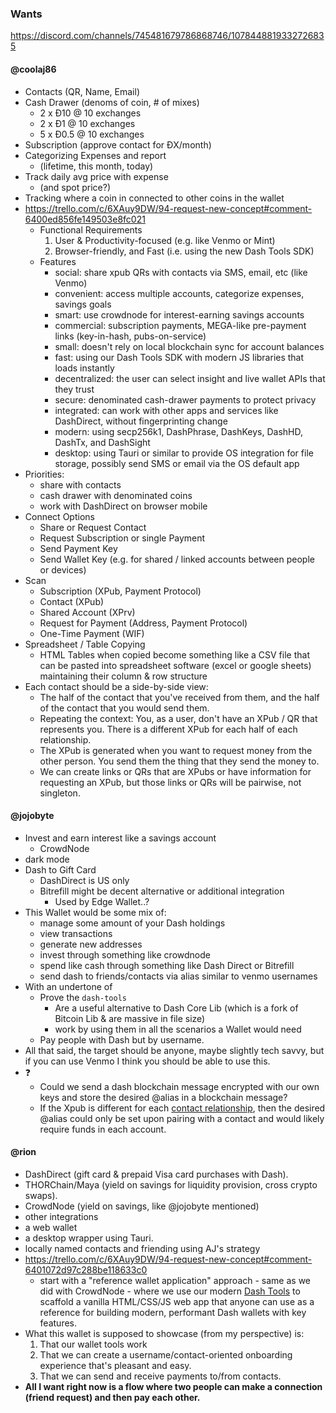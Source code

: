 ### Wants
https://discord.com/channels/745481679786868746/1078448819332726835

#### \@coolaj86
- Contacts (QR, Name, Email)
- Cash Drawer (denoms of coin, # of mixes)
   - 2 x Đ10 @ 10 exchanges
   - 2 x Đ1 @ 10 exchanges
   - 5 x Đ0.5 @ 10 exchanges
- Subscription (approve contact for ĐX/month)
- Categorizing Expenses and report
   - (lifetime, this month, today)
- Track daily avg price with expense
   - (and spot price?)
- Tracking where a coin in connected to other coins in the wallet
- https://trello.com/c/6XAuy9DW/94-request-new-concept#comment-6400ed856fe149503e8fc021
	- Functional Requirements
		1. User & Productivity-focused (e.g. like Venmo or Mint)
		2. Browser-friendly, and Fast (i.e. using the new Dash Tools SDK) 
	- Features
		- social: share xpub QRs with contacts via SMS, email, etc (like Venmo)
		-  convenient: access multiple accounts, categorize expenses, savings goals
		-  smart: use crowdnode for interest-earning savings accounts
		-  commercial: subscription payments, MEGA-like pre-payment links (key-in-hash, pubs-on-service)
		-  small: doesn't rely on local blockchain sync for account balances
		-  fast: using our Dash Tools SDK with modern JS libraries that loads instantly
		-  decentralized: the user can select insight and live wallet APIs that they trust
		-  secure: denominated cash-drawer payments to protect privacy
		-  integrated: can work with other apps and services like DashDirect, without fingerprinting change
		-  modern: using secp256k1, DashPhrase, DashKeys, DashHD, DashTx, and DashSight
		-  desktop: using Tauri or similar to provide OS integration for file storage, possibly send SMS or email via the OS default app
- Priorities:
	- share with contacts
	- cash drawer with denominated coins
	- work with DashDirect on browser mobile
- Connect Options
	- Share or Request Contact
	- Request Subscription or single Payment
	- Send Payment Key
	- Send Wallet Key (e.g. for shared / linked accounts between people or devices)
- Scan
	- Subscription (XPub, Payment Protocol)
	- Contact (XPub)
	- Shared Account (XPrv)
	- Request for Payment (Address, Payment Protocol)
	- One-Time Payment (WIF)
- Spreadsheet / Table Copying
	- HTML Tables when copied become something like a CSV file that can be pasted into spreadsheet software (excel or google sheets) maintaining their column & row structure
- Each contact should be a side-by-side view:
	- The half of the contact that you've received from them, and the half of the contact that you would send them.
	- <a name="XPubPairing"></a> Repeating the context: You, as a user, don't have an XPub / QR that represents you. There is a different XPub for each half of each relationship. 
	- The XPub is generated when you want to request money from the other person. You send them the thing that they send the money to.
	- We can create links or QRs that are XPubs or have information for requesting an XPub, but those links or QRs will be pairwise, not singleton.

#### \@jojobyte
- Invest and earn interest like a savings account
	- CrowdNode
- dark mode
- Dash to Gift Card
	- DashDirect is US only
	- Bitrefill might be decent alternative or additional integration
		- Used by Edge Wallet..?
- This Wallet would be some mix of:
	- manage some amount of your Dash holdings
	- view transactions
	- generate new addresses
	- invest through something like crowdnode
	- spend like cash through something like Dash Direct or Bitrefill
	- send dash to friends/contacts via alias similar to venmo usernames
- With an undertone of
	- Prove the `dash-tools` 
		- Are a useful alternative to Dash Core Lib (which is a fork of Bitcoin Lib & are massive in file size)
		- work by using them in all the scenarios a Wallet would need
	- Pay people with Dash but by username.
- All that said, the target should be anyone, maybe slightly tech savvy, but if you can use Venmo I think you should be able to use this.
- ❓
	- Could we send a dash blockchain message encrypted with our own keys and store the desired @alias in a blockchain message?
	- If the Xpub is different for each [contact relationship](./Objectives.md#XPubPairing), then the desired @alias could only be set upon pairing with a contact and would likely require funds in each account.

#### \@rion
- DashDirect (gift card & prepaid Visa card purchases with Dash).
- THORChain/Maya (yield on savings for liquidity provision, cross crypto swaps).
- CrowdNode (yield on savings, like @jojobyte mentioned)
- other integrations
- a web wallet 
- a desktop wrapper using Tauri.
- locally named contacts and friending using AJ's strategy
- https://trello.com/c/6XAuy9DW/94-request-new-concept#comment-6401072d97c288be118633c0
	- start with a "reference wallet application" approach - same as we did with CrowdNode - where we use our modern [Dash Tools](https://github.com/dashhive/dash-tools) to scaffold a vanilla HTML/CSS/JS web app that anyone can use as a reference for building modern, performant Dash wallets with key features.
- What this wallet is supposed to showcase (from my perspective) is:
	1.  That our wallet tools work
	2.  That we can create a username/contact-oriented onboarding experience that's pleasant and easy.
	3.  That we can send and receive payments to/from contacts.
- **All I want right now is a flow where two people can make a connection (friend request) and then pay each other.**